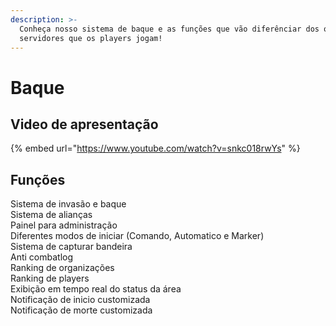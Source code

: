```yaml
---
description: >-
  Conheça nosso sistema de baque e as funções que vão diferênciar dos outros
  servidores que os players jogam!
---
```


# Baque

## Video de apresentação

{% embed url="https://www.youtube.com/watch?v=snkc018rwYs" %}

## Funções

Sistema de invasão e baque\
Sistema de alianças\
Painel para administração\
Diferentes modos de iniciar (Comando, Automatico e Marker)\
Sistema de capturar bandeira\
Anti combatlog\
Ranking de organizações\
Ranking de players\
Exibição em tempo real do status da área\
Notificação de inicio customizada\
Notificação de morte customizada
